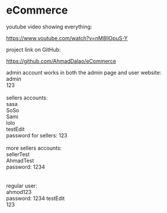 # eCommerce


youtube video showing everything:

https://www.youtube.com/watch?v=nM8llOpuS-Y


project link on GitHub:

https://github.com/AhmadDalao/eCommerce


admin account works in both the admin page and user website: <br>
admin <br>
123
<br><br>
sellers accounts: <br>
sasa <br>
SoSo <br>
Sami <br>
lolo <br>
testEdit <br>
password for sellers: 123
<br><br>
more sellers accounts:<br>
sellerTest <br>
AhmadTest <br>
password: 1234
<br><br><br>
regular user: <br>
ahmod123 <br>
password: 1234
testEdit <br>
123 <br>
